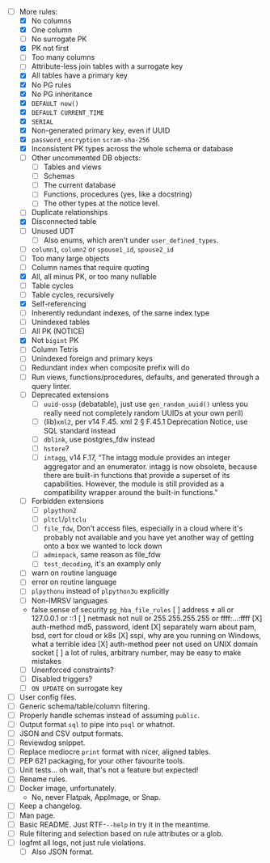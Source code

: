 - [ ] More rules:
    * [X] No columns
    * [X] One column
    * [ ] No surrogate PK
    * [X] PK not first
    * [ ] Too many columns
    * [ ] Attribute-less join tables with a surrogate key
    * [X] All tables have a primary key
    * [X] No PG rules
    * [X] No PG inheritance
    * [X] `DEFAULT now()`
    * [X] `DEFAULT CURRENT_TIME`
    * [X] `SERIAL`
    * [X] Non-generated primary key, even if UUID
    * [X] `password_encryption` `scram-sha-256`
    * [X] Inconsistent PK types across the whole schema or database
    * [ ] Other uncommented DB objects:
        + [ ] Tables and views
        + [ ] Schemas
        + [ ] The current database
        + [ ] Functions, procedures (yes, like a docstring)
        + [ ] The other types at the notice level.
    * [ ] Duplicate relationships
    * [X] Disconnected table
    * [ ] Unused UDT
        + [ ] Also enums, which aren't under `user_defined_types`.
    * [ ] `column1`, `column2` or `spouse1_id`, `spouse2_id`
    * [ ] Too many large objects
    * [ ] Column names that require quoting
    * [X] All, all minus PK, or too many nullable
    * [ ] Table cycles
    * [ ] Table cycles, recursively
    * [X] Self-referencing
    * [ ] Inherently redundant indexes, of the same index type
    * [ ] Unindexed tables
    * [ ] All PK (NOTICE)
    * [X] Not `bigint` PK
    * [ ] Column Tetris
    * [ ] Unindexed foreign and primary keys
    * [ ] Redundant index when composite prefix will do
    * [ ] Run views, functions/procedures, defaults, and generated through a query linter.
    * [ ] Deprecated extensions
        + [ ] `uuid-ossp` (debatable), just use `gen_random_uuid()` unless you really need not completely random UUIDs at your own peril)
        + [ ] (lib)`xml2`, per v14 F.45. xml 2 § F.45.1 Deprecation Notice, use SQL standard instead
        + [ ] `dblink`, use postgres_fdw instead
        + [ ] `hstore`?
        + [ ] `intagg`, v14 F.17, “The intagg module provides an integer aggregator and an enumerator. intagg is now obsolete, because there are built-in functions that provide a superset of its capabilities. However, the module is still provided as a compatibility wrapper around the built-in functions.”
    * [ ] Forbidden extensions
        + [ ] `plpython2`
        + [ ] `pltcl`/`pltclu`
        + [ ] `file_fdw`, Don't access files, especially in a cloud where it's probably not available and you have yet another way of getting onto a box we wanted to lock down
        + [ ] `adminpack`, same reason as file_fdw
        + [ ] `test_decoding`, it's an examply only
    * [ ] warn on routine language
    * [ ] error on routine language
    * [ ] `plpythonu` instead of `plpython3u` explicitly
    * [ ] Non-IMRSV languages
    * false sense of security `pg_hba_file_rules`
        [ ] address ≠ all or 127.0.0.1 or ::1
        [ ] netmask not null or 255.255.255.255 or ffff:…:ffff
        [X] auth-method md5, password, ident
        [X] separately warn about pam, bsd, cert for cloud or k8s
        [X] sspi, why are you running on Windows, what a terrible idea
        [X] auth-method peer not used on UNIX domain socket
        [ ] a lot of rules, arbitrary number, may be easy to make mistakes
    * [ ] Unenforced constraints?
    * [ ] Disabled triggers?
    * [ ] `ON UPDATE` on surrogate key
- [ ] User config files.
- [ ] Generic schema/table/column filtering.
- [ ] Properly handle schemas instead of assuming `public`.
- [ ] Output format `sql` to pipe into `psql` or whatnot.
- [ ] JSON and CSV output formats.
- [ ] Reviewdog snippet.
- [ ] Replace mediocre `print` format with nicer, aligned tables.
- [ ] PEP 621 packaging, for your other favourite tools.
- [ ] Unit tests… oh wait, that's not a feature but expected!
- [ ] Rename rules.
- [ ] Docker image, unfortunately.
    * No, never Flatpak, AppImage, or Snap.
- [ ] Keep a changelog.
- [ ] Man page.
- [ ] Basic README. Just RTF-`--help` in try it in the meantime.
- [ ] Rule filtering and selection based on rule attributes or a glob.
- [ ] logfmt all logs, not just rule violations.
    * [ ] Also JSON format.
